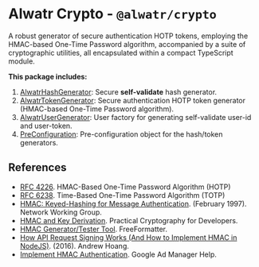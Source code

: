 # Alwatr Crypto - `@alwatr/crypto`

A robust generator of secure authentication HOTP tokens, employing the HMAC-based One-Time Password algorithm, accompanied by a suite of cryptographic utilities, all encapsulated within a compact TypeScript module.

**This package includes:**

1. [AlwatrHashGenerator](./src/hash.ts): Secure **self-validate** hash generator.
2. [AlwatrTokenGenerator](./src/token.ts): Secure authentication HOTP token generator (HMAC-based One-Time Password algorithm).
3. [AlwatrUserGenerator](./src/user.ts): User factory for generating self-validate user-id and user-token.
4. [PreConfiguration](./src/pre-config.ts): Pre-configuration object for the hash/token generators.

## References

- [RFC 4226](http://tools.ietf.org/html/rfc4226). HMAC-Based One-Time Password Algorithm (HOTP)
- [RFC 6238](http://tools.ietf.org/html/rfc6238). Time-Based One-Time Password Algorithm (TOTP)
- [HMAC: Keyed-Hashing for Message Authentication](https://tools.ietf.org/html/rfc2104). (February 1997). Network Working Group.
- [HMAC and Key Derivation](https://cryptobook.nakov.com/mac-and-key-derivation/hmac-and-key-derivation). Practical Cryptography for Developers.
- [HMAC Generator/Tester Tool](https://www.freeformatter.com/hmac-generator.html). FreeFormatter.
- [How API Request Signing Works (And How to Implement HMAC in NodeJS)](https://blog.andrewhoang.me/how-api-request-signing-works-and-how-to-implement-it-in-nodejs-2/). (2016). Andrew Hoang.
- [Implement HMAC Authentication](https://support.google.com/admanager/answer/7637490?hl=en). Google Ad Manager Help.
